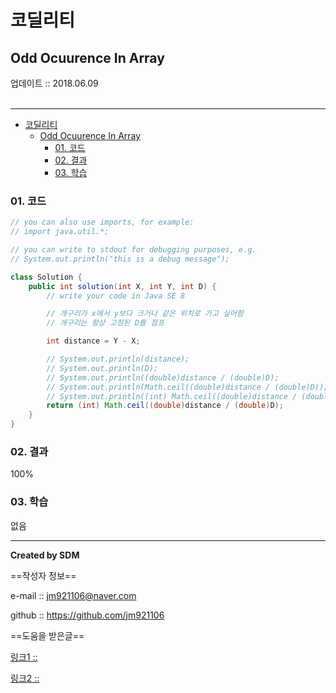 # 코딜리티
## Odd Ocuurence In Array
<div class="pull-right">  업데이트 :: 2018.06.09 </div><br>

---

<!-- @import "[TOC]" {cmd="toc" depthFrom=1 depthTo=6 orderedList=false} -->
<!-- code_chunk_output -->

* [코딜리티](#코딜리티)
	* [Odd Ocuurence In Array](#odd-ocuurence-in-array)
		* [01. 코드](#01-코드)
		* [02. 결과](#02-결과)
		* [03. 학습](#03-학습)

<!-- /code_chunk_output -->

### 01. 코드

```java
// you can also use imports, for example:
// import java.util.*;

// you can write to stdout for debugging purposes, e.g.
// System.out.println("this is a debug message");

class Solution {
    public int solution(int X, int Y, int D) {
        // write your code in Java SE 8

        // 개구리가 x에서 y보다 크거나 같은 위치로 가고 싶어함
        // 개구리는 항상 고정된 D를 점프

        int distance = Y - X;

        // System.out.println(distance);
        // System.out.println(D);
        // System.out.println((double)distance / (double)D);
        // System.out.println(Math.ceil((double)distance / (double)D));
        // System.out.println((int) Math.ceil((double)distance / (double)D));
        return (int) Math.ceil((double)distance / (double)D);
    }
}
```

### 02. 결과

100%

### 03. 학습

없음




---

**Created by SDM**

==작성자 정보==

e-mail :: jm921106@naver.com

github :: https://github.com/jm921106

==도움을 받은글==

[링크1 :: ]()

[링크2 :: ]()
